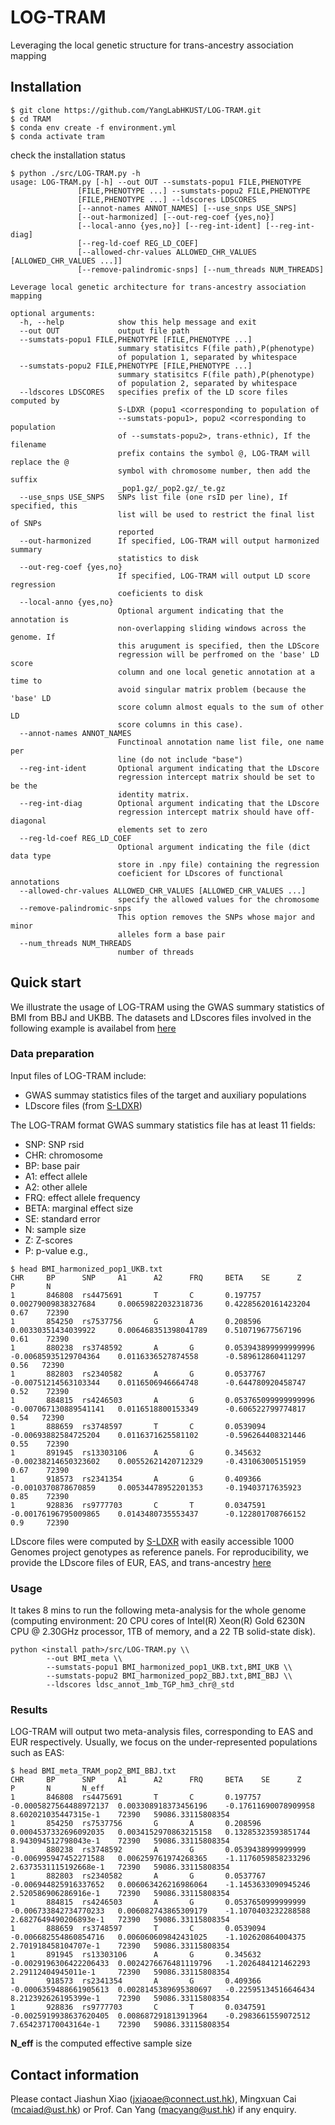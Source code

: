 # LOG-TRAM
Leveraging the local genetic structure for trans-ancestry association mapping

## Installation
``` shell
$ git clone https://github.com/YangLabHKUST/LOG-TRAM.git
$ cd TRAM
$ conda env create -f environment.yml
$ conda activate tram
```
check the installation status
```shell
$ python ./src/LOG-TRAM.py -h
usage: LOG-TRAM.py [-h] --out OUT --sumstats-popu1 FILE,PHENOTYPE
               [FILE,PHENOTYPE ...] --sumstats-popu2 FILE,PHENOTYPE
               [FILE,PHENOTYPE ...] --ldscores LDSCORES
               [--annot-names ANNOT_NAMES] [--use_snps USE_SNPS]
               [--out-harmonized] [--out-reg-coef {yes,no}]
               [--local-anno {yes,no}] [--reg-int-ident] [--reg-int-diag]
               [--reg-ld-coef REG_LD_COEF]
               [--allowed-chr-values ALLOWED_CHR_VALUES [ALLOWED_CHR_VALUES ...]]
               [--remove-palindromic-snps] [--num_threads NUM_THREADS]

Leverage local genetic architecture for trans-ancestry association mapping

optional arguments:
  -h, --help            show this help message and exit
  --out OUT             output file path
  --sumstats-popu1 FILE,PHENOTYPE [FILE,PHENOTYPE ...]
                        summary statisitcs F(file path),P(phenotype)
                        of population 1, separated by whitespace
  --sumstats-popu2 FILE,PHENOTYPE [FILE,PHENOTYPE ...]
                        summary statisitcs F(file path),P(phenotype)
                        of population 2, separated by whitespace
  --ldscores LDSCORES   specifies prefix of the LD score files computed by
                        S-LDXR (popu1 <corresponding to population of
                        --sumstats-popu1>, popu2 <corresponding to population
                        of --sumstats-popu2>, trans-ethnic), If the filename
                        prefix contains the symbol @, LOG-TRAM will replace the @
                        symbol with chromosome number, then add the suffix
                        _pop1.gz/_pop2.gz/_te.gz
  --use_snps USE_SNPS   SNPs list file (one rsID per line), If specified, this
                        list will be used to restrict the final list of SNPs
                        reported
  --out-harmonized      If specified, LOG-TRAM will output harmonized summary
                        statistics to disk
  --out-reg-coef {yes,no}
                        If specified, LOG-TRAM will output LD score regression
                        coeficients to disk
  --local-anno {yes,no}
                        Optional argument indicating that the annotation is
                        non-overlapping sliding windows across the genome. If
                        this arugument is specified, then the LDScore
                        regression will be perfromed on the 'base' LD score
                        column and one local genetic annotation at a time to
                        avoid singular matrix problem (because the 'base' LD
                        score column almost equals to the sum of other LD
                        score columns in this case).
  --annot-names ANNOT_NAMES
                        Functinoal annotation name list file, one name per
                        line (do not include "base")
  --reg-int-ident       Optional argument indicating that the LDscore
                        regression intercept matrix should be set to be the
                        identity matrix.
  --reg-int-diag        Optional argument indicating that the LDscore
                        regression intercept matrix should have off-diagonal
                        elements set to zero
  --reg-ld-coef REG_LD_COEF
                        Optional argument indicating the file (dict data type
                        store in .npy file) containing the regression
                        coeficient for LDscores of functional annotations
  --allowed-chr-values ALLOWED_CHR_VALUES [ALLOWED_CHR_VALUES ...]
                        specify the allowed values for the chromosome
  --remove-palindromic-snps
                        This option removes the SNPs whose major and minor
                        alleles form a base pair
  --num_threads NUM_THREADS
                        number of threads
```

## Quick start

We illustrate the usage of LOG-TRAM using the GWAS summary statistics of BMI from BBJ and UKBB. The datasets and LDscores files involved in the following example is availabel from [here](https://www.dropbox.com/sh/9asugdlu1lbal8o/AAB0martsgaBoR8B4hq2pc25a?dl=0)

### Data preparation

Input files of LOG-TRAM include:

- GWAS summay statistics files of the target and auxiliary populations
- LDscore files (from [S-LDXR](https://github.com/huwenboshi/s-ldxr))

The LOG-TRAM format GWAS summary statistics file has at least 11 fields:

- SNP: SNP rsid
- CHR: chromosome
- BP: base pair
- A1: effect allele
- A2: other allele
- FRQ: effect allele frequency
- BETA: marginal effect size
- SE: standard error
- N: sample size
- Z: Z-scores
- P: p-value 
e.g.,
``` shell
$ head BMI_harmonized_pop1_UKB.txt
CHR     BP      SNP     A1      A2      FRQ     BETA    SE      Z       P       N
1       846808  rs4475691       T       C       0.197757        0.00279009838327684     0.00659822032318736     0.42285620161423204     0.67    72390
1       854250  rs7537756       G       A       0.208596        0.00330351434039922     0.006468351398041789    0.510719677567196       0.61    72390
1       880238  rs3748592       A       G       0.053943899999999996    -0.00685935129704364    0.0116336527874558      -0.589612860411297      0.56   72390
1       882803  rs2340582       A       G       0.0537767       -0.00751214563103344    0.0116506946664748      -0.644780920458747      0.52    72390
1       884815  rs4246503       A       G       0.053765099999999996    -0.007067130889541141   0.0116518800153349      -0.606522799774817      0.54   72390
1       888659  rs3748597       T       C       0.0539094       -0.00693882584725204    0.0116371625581102      -0.596264408321446      0.55    72390
1       891945  rs13303106      A       G       0.345632        -0.00238214650323602    0.00552621420712329     -0.431063005151959      0.67    72390
1       918573  rs2341354       A       G       0.409366        -0.0010370878670859     0.00534478952201353     -0.19403717635923       0.85    72390
1       928836  rs9777703       C       T       0.0347591       -0.00176196795009865    0.0143480735553437      -0.122801708766152      0.9     72390
```

LDscore files were computed by [S-LDXR](https://github.com/huwenboshi/s-ldxr) with easily accessible 1000 Genomes project genotypes as reference panels. 
For reproducibility, we provide the LDscore files of EUR, EAS, and trans-ancestry [here](https://www.dropbox.com/sh/9asugdlu1lbal8o/AAB0martsgaBoR8B4hq2pc25a?dl=0)


### Usage
It takes 8 mins to run the following meta-analysis for the whole genome (computing environment: 20 CPU cores of Intel(R) Xeon(R) Gold 6230N CPU @ 2.30GHz processor, 1TB of memory, and a 22 TB solid-state disk).

``` shell
python <install path>/src/LOG-TRAM.py \\
        --out BMI_meta \\
        --sumstats-popu1 BMI_harmonized_pop1_UKB.txt,BMI_UKB \\
        --sumstats-popu2 BMI_harmonized_pop2_BBJ.txt,BMI_BBJ \\
        --ldscores ldsc_annot_1mb_TGP_hm3_chr@_std 
```

### Results

LOG-TRAM will output two meta-analysis files, corresponding to EAS and EUR respectively. Usually, we focus on the under-represented populations such as EAS:

``` shell
$ head BMI_meta_TRAM_pop2_BMI_BBJ.txt
CHR     BP      SNP     A1      A2      FRQ     BETA    SE      Z       P       N       N_eff
1       846808  rs4475691       T       C       0.197757        -0.0005827564488972137  0.003308918373456196    -0.17611690078909958    8.602021035447315e-1    72390   59086.33115808354
1       854250  rs7537756       G       A       0.208596        0.0004537332696092035   0.0034152970863215158   0.13285323593851744     8.943094512798043e-1    72390   59086.33115808354
1       880238  rs3748592       A       G       0.0539438999999999      -0.006995947452271588   0.006259761974268365    -1.1176059858233296     2.6373531115192668e-1   72390   59086.33115808354
1       882803  rs2340582       A       G       0.0537767       -0.006944825916337652   0.006063426216986064    -1.1453633090945246     2.520586906286916e-1    72390   59086.33115808354
1       884815  rs4246503       A       G       0.0537650999999999      -0.006733842734770233   0.006082743865309179    -1.1070403232288588     2.6827649490206893e-1   72390   59086.33115808354
1       888659  rs3748597       T       C       0.0539094       -0.006682554860854716   0.006060609842431025    -1.102620864004375      2.701918458104707e-1    72390   59086.33115808354
1       891945  rs13303106      A       G       0.345632        -0.0029196306422206433  0.0024276676481119796   -1.2026484121462293     2.29112404945011e-1     72390   59086.33115808354
1       918573  rs2341354       A       G       0.409366        -0.0006359488661905613  0.0028145389695380697   -0.22595134516646434    8.212392626195399e-1    72390   59086.33115808354
1       928836  rs9777703       C       T       0.0347591       -0.0025919938637620405  0.008687291813913964    -0.2983661559072512     7.654237170043164e-1    72390   59086.33115808354
```
**N_eff** is the computed effective sample size 


## Contact information

Please contact Jiashun Xiao (jxiaoae@connect.ust.hk), Mingxuan Cai (mcaiad@ust.hk) or Prof. Can Yang (macyang@ust.hk) if any enquiry.



